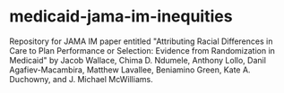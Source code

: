 # medicaid-jama-im-inequities
Repository for JAMA IM paper entitled "Attributing Racial Differences in Care to Plan Performance or Selection: Evidence from Randomization in Medicaid" by Jacob Wallace, Chima D. Ndumele, Anthony Lollo, Danil Agafiev-Macambira, Matthew Lavallee, Beniamino Green, Kate A. Duchowny, and J. Michael McWilliams.
